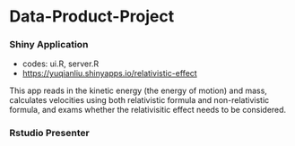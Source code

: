 # Data-Product-Project

### Shiny Application
- codes: ui.R, server.R
- https://yuqianliu.shinyapps.io/relativistic-effect

This app reads in the kinetic energy (the energy of motion) and mass, calculates velocities using both relativistic formula and non-relativistic formula, and exams whether the relativisitic effect needs to be considered.

### Rstudio Presenter

